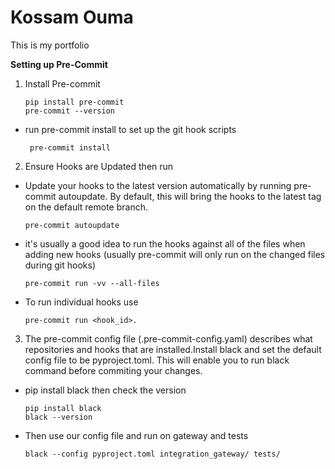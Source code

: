 # Kossam Ouma
This is my portfolio


**Setting up Pre-Commit**

1. Install Pre-commit

       pip install pre-commit
       pre-commit --version

+ run pre-commit install to set up the git hook scripts


       pre-commit install


2. Ensure Hooks are Updated then run

+ Update your hooks to the latest version automatically by running pre-commit autoupdate. By default, this will bring the hooks to the latest tag on the default remote branch.


      pre-commit autoupdate


+ it's usually a good idea to run the hooks against all of the files when adding new hooks (usually pre-commit will only run on the changed files during git hooks)


      pre-commit run -vv --all-files

+ To run individual hooks use


      pre-commit run <hook_id>.


3. The pre-commit config file (.pre-commit-config.yaml) describes what repositories and hooks that are installed.Install black and set the default config file to be pyproject.toml. This will enable you to run black command before commiting your changes.

+ pip install black then check the version


      pip install black
      black --version


+ Then use our config file and run on gateway and tests


      black --config pyproject.toml integration_gateway/ tests/
